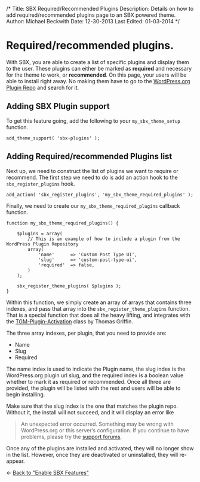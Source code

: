 /*
Title: SBX Required/Recommended Plugins
Description: Details on how to add required/recommended plugins page to an SBX powered theme.
Author: Michael Beckwith
Date: 12-30-2013
Last Edited: 01-03-2014
 */

# Required/recommended plugins.

With SBX, you are able to create a list of specific plugins and display them to the user. These plugins can either be marked as **required** and necessary for the theme to work, or **recommended**. On this page, your users will be able to install right away. No making them have to go to the [WordPress.org Plugin Repo](http://www.wordpress.org/plugins/) and search for it.

## Adding SBX Plugin support

To get this feature going, add the following to your `my_sbx_theme_setup` function.

	add_theme_support( 'sbx-plugins' );

## Adding Required/recommended Plugins list

Next up, we need to construct the list of plugins we want to require or recommend. The first step we need to do is add an action hook to the `sbx_register_plugins` hook.

	add_action( 'sbx_register_plugins', 'my_sbx_theme_required_plugins' );

Finally, we need to create our `my_sbx_theme_required_plugins` callback function.

	function my_sbx_theme_required_plugins() {

		$plugins = array(
			// This is an example of how to include a plugin from the WordPress Plugin Repository
			array(
				'name' 		=> 'Custom Post Type UI',
				'slug' 		=> 'custom-post-type-ui',
				'required' 	=> false,
			)
		);

		sbx_register_theme_plugins( $plugins );
	}

Within this function, we simply create an array of arrays that contains three indexes, and pass that array into the `sbx_register_theme_plugins` function. That is a special function that does all the heavy lifting, and integrates with the [TGM-Plugin-Activation](https://github.com/thomasgriffin/TGM-Plugin-Activation) class by Thomas Griffin.

The three array indexes, per plugin, that you need to provide are:

* Name
* Slug
* Required

The name index is used to indicate the Plugin name, the slug index is the WordPress.org plugin url slug, and the required index is a boolean value whether to mark it as required or recommended. Once all three are provided, the plugin will be listed with the rest and users will be able to begin installing.

Make sure that the slug index is the one that matches the plugin repo. Without it, the install will not succeed, and it will display an error like

> An unexpected error occurred. Something may be wrong with WordPress.org or this server’s configuration. If you continue to have problems, please try the [support forums](http://wordpress.org/support/).

Once any of the plugins are installed and activated, they will no longer show in the list. However, once they are deactivated or uninstalled, they will re-appear.

&larr; [Back to "Enable SBX Features"](../enable_sbx_features/)
